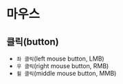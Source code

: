 # 마우스

## 클릭(button)

- `좌 클릭`(left mouse button, LMB)
- `우 클릭`(right mouse button, RMB)
- `휠 클릭`(middle mouse button, MMB)

<!-- TODO 호버, 드래그, 드랍 등 이미지 사용하기-->
